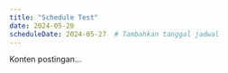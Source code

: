 ```yaml
---
title: "Schedule Test"
date: 2024-05-20
scheduleDate: 2024-05-27  # Tambahkan tanggal jadwal
---
```


Konten postingan...